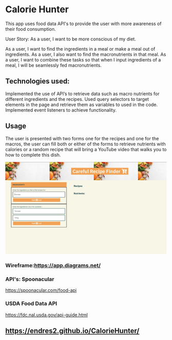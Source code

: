 # Calorie Hunter
This app uses food data API's to provide the user with more awareness of their food consumption.

User Story: As a user, I want to be more conscious of my diet.

As a user, I want to find the ingredients in a meal or make a meal out of ingredients.
As a user, I also want to find the macronutrients in that meal.
As a user, I want to combine these tasks so that when I input ingredients of a meal, I will be seamlessly fed macronutrients.

## Technologies used:
Implemented the use of API’s to retrieve data such as macro nutrients for different ingredients and the recipes.
Used query selectors to target elements in the page and retrieve them as variables to used in the code.
Implemented event listeners to achieve functionality.

## Usage
The user is presented with two forms one for the recipes and one for the macros, the user can fill both or either of the forms to retrieve nutrients with calories or a random recipe that will bring a YouTube video that walks you to how to complete this dish. 

![Alt text](./pictures/CalorieHunterSC.png)

### Wireframe:https://app.diagrams.net/


### API's: Spoonacular
https://spoonacular.com/food-api

### USDA Food Data API
https://fdc.nal.usda.gov/api-guide.html

## https://endres2.github.io/CalorieHunter/

